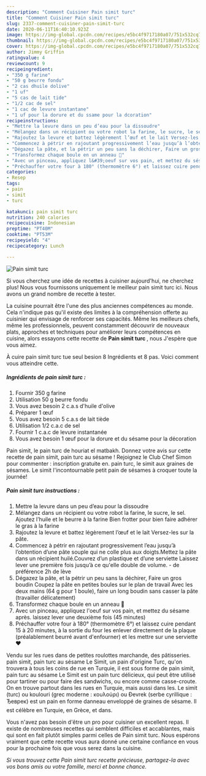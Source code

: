 ```yaml
---
description: "Comment Cuisiner Pain simit turc"
title: "Comment Cuisiner Pain simit turc"
slug: 2337-comment-cuisiner-pain-simit-turc
date: 2020-06-11T16:40:10.923Z
image: https://img-global.cpcdn.com/recipes/e5bc4f9717180a07/751x532cq70/pain-simit-turc-photo-principale-de-la-recette.jpg
thumbnail: https://img-global.cpcdn.com/recipes/e5bc4f9717180a07/751x532cq70/pain-simit-turc-photo-principale-de-la-recette.jpg
cover: https://img-global.cpcdn.com/recipes/e5bc4f9717180a07/751x532cq70/pain-simit-turc-photo-principale-de-la-recette.jpg
author: Jimmy Griffin
ratingvalue: 4
reviewcount: 9
recipeingredient:
- "350 g farine"
- "50 g beurre fondu"
- "2 cas dhuile dolive"
- "1 uf"
- "5 cas de lait tide"
- "1/2 cac de sel"
- "1 cac de levure instantane"
- "1 uf pour la dorure et du ssame pour la dcoration"
recipeinstructions:
- "Mettre la levure dans un peu d’eau pour la dissoudre"
- "Mélangez dans un récipient ou votre robot la farine, le sucre, le sel. Ajoutez l’huile et le beurre à la farine Bien frotter pour bien faire adhérer le gras à la farine"
- "Rajoutez la levure et battez légèrement l’œuf et le lait Versez-les sur la pâte."
- "Commencez à pétrir en rajoutant progressivement l’eau jusqu’à l’obtention d’une pâte souple qui ne colle plus aux doigts.Mettez la pâte dans un récipient huilé.Couvrez d’un plastique et d’une serviette Laissez lever une première fois jusqu’à ce qu&#39;elle double de volume. de préférence 2h de lève"
- "Dégazez la pâte, et la pétrir un peu sans la déchirer, Faire un gros boudin Coupez la pâte en petites boules sur le plan de travail Avec les deux mains (64 g pour 1 boule), faire un long boudin sans casser la pâte (travailler délicatement)"
- "Transformez chaque boule en un anneau 🤤"
- "Avec un pinceau, appliquez l&#39;oeuf sur vos pain, et mettez du sésame après. laissez lever une deuxième fois (45 minutes)"
- "Préchauffer votre four à 180° (thermomètre 6°) et laissez cuire pendant 15 à 20 minutes, à la sortie du four les enlever directement de la plaque (préalablement beurré avant d&#39;enfourner) et les mettre sur une serviette ❤"
categories:
- Resep
tags:
- pain
- simit
- turc

katakunci: pain simit turc 
nutrition: 240 calories
recipecuisine: Indonesian
preptime: "PT40M"
cooktime: "PT53M"
recipeyield: "4"
recipecategory: Lunch

---
```



![Pain simit turc](https://img-global.cpcdn.com/recipes/e5bc4f9717180a07/751x532cq70/pain-simit-turc-photo-principale-de-la-recette.jpg)

Si vous cherchez une idée de recettes à cuisiner aujourd'hui, ne cherchez plus! Nous vous fournissons uniquement le meilleur pain simit turc ici. Nous avons un grand nombre de recette à tester.

La cuisine pourrait être l'une des plus anciennes compétences au monde. Cela n'indique pas qu'il existe des limites à la compréhension offerte au cuisinier qui envisage de renforcer ses capacités. Même les meilleurs chefs, même les professionnels, peuvent constamment découvrir de nouveaux plats, approches et techniques pour améliorer leurs compétences en cuisine, alors essayons cette recette de <strong> Pain simit turc </strong>, nous J'espère que vous aimez.

<!--inarticleads1-->

À cuire pain simit turc tue seul besion 8 Ingrédients et 8 pas. Voici comment vous atteindre cette.

##### Ingrédients de pain simit turc :

1. Fournir 350 g farine
1. Utilisation 50 g beurre fondu
1. Vous avez besoin 2 c.a.s d&#39;huile d&#39;olive
1. Préparer 1 œuf
1. Vous avez besoin 5 c.a.s de lait tiède
1. Utilisation 1/2 c.a.c de sel
1. Fournir 1 c.a.c de levure instantanée
1. Vous avez besoin 1 œuf pour la dorure et du sésame pour la décoration


Pain simit, le pain turc de houriat el matbakh. Donnez votre avis sur cette recette de pain simit, pain turc au sésame ! Rejoignez le Club Chef Simon pour commenter : inscription gratuite en. pain turc, le simit aux graines de sésames. Le simit l&#39;incontournable petit pain de sésames à croquer toute la journée! 

<!--inarticleads2-->

##### Pain simit turc instructions :

1. Mettre la levure dans un peu d’eau pour la dissoudre
1. Mélangez dans un récipient ou votre robot la farine, le sucre, le sel. Ajoutez l’huile et le beurre à la farine Bien frotter pour bien faire adhérer le gras à la farine
1. Rajoutez la levure et battez légèrement l’œuf et le lait Versez-les sur la pâte.
1. Commencez à pétrir en rajoutant progressivement l’eau jusqu’à l’obtention d’une pâte souple qui ne colle plus aux doigts.Mettez la pâte dans un récipient huilé.Couvrez d’un plastique et d’une serviette Laissez lever une première fois jusqu’à ce qu&#39;elle double de volume. - de préférence 2h de lève
1. Dégazez la pâte, et la pétrir un peu sans la déchirer, Faire un gros boudin Coupez la pâte en petites boules sur le plan de travail Avec les deux mains (64 g pour 1 boule), faire un long boudin sans casser la pâte (travailler délicatement)
1. Transformez chaque boule en un anneau 🤤
1. Avec un pinceau, appliquez l&#39;oeuf sur vos pain, et mettez du sésame après. laissez lever une deuxième fois (45 minutes)
1. Préchauffer votre four à 180° (thermomètre 6°) et laissez cuire pendant 15 à 20 minutes, à la sortie du four les enlever directement de la plaque (préalablement beurré avant d&#39;enfourner) et les mettre sur une serviette ❤


Vendu sur les rues dans de petites roulottes marchande, des pâtisseries. pain simit, pain turc au sésame Le Simit, un pain d&#39;origine Turc, qu&#39;on trouvera à tous les coins de rue en Turquie, il est sous forme de pain simit, pain turc au sésame Le Simit est un pain turc délicieux, qui peut être utilisé pour tartiner ou pour faire des sandwichs, ou encore comme casse-croute. On en trouve partout dans les rues en Turquie, mais aussi dans les. Le simit (turc) ou koulouri (grec moderne : κουλούρι) ou Đevrek (serbe cyrillique : Ђеврек) est un pain en forme danneau enveloppé de graines de sésame. Il est célèbre en Turquie, en Grèce, et dans. 

<!--inarticleads1-->

<p>
Vous n'avez pas besoin d'être un pro pour cuisiner un excellent repas. Il existe de nombreuses recettes qui semblent difficiles et accablantes, mais qui sont en fait plutôt simples parmi celles de Pain simit turc. Nous espérons vraiment que cette recette vous aura donné une certaine confiance en vous pour la prochaine fois que vous serez dans la cuisine.
</p>

<p>
<i>Si vous trouvez cette Pain simit turc recette précieuse, partagez-la avec vos bons amis ou votre famille, merci et bonne chance.</i>
</p>
